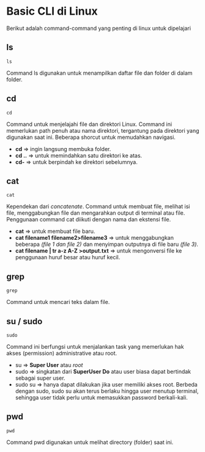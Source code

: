 # Basic CLI di Linux

Berikut adalah command-command yang penting di linux untuk dipelajari

## ls
```
ls
```
Command ls digunakan untuk menampilkan daftar file dan folder di dalam folder.

## cd
```
cd
```
Command untuk menjelajahi file dan direktori Linux. Command ini memerlukan path penuh atau nama direktori, tergantung pada direktori yang digunakan saat ini.
Beberapa shorcut untuk memudahkan navigasi.
- **cd** => ingin langsung membuka folder.
- **cd ..** => untuk memindahkan satu direktori ke atas.
- **cd-** => untuk berpindah ke direktori sebelumnya.

## cat 
```
cat
```
Kependekan dari *concatenate*. Command untuk membuat file, melihat isi file, menggabungkan file dan mengarahkan output di terminal atau file. Penggunaan command cat diikuti dengan nama dan ekstensi file.
- **cat** => untuk membuat file baru.
- **cat filename1 filename2>filename3** => untuk menggabungkan beberapa *(file 1 dan file 2)* dan menyimpan outputnya di file baru *(file 3)*.
- **cat filename | tr a-z A-Z >output.txt** => untuk mengonversi file ke penggunaan huruf besar atau huruf kecil.

## grep
```
grep
```
Command untuk mencari teks dalam file.

## su / sudo
```
sudo
```
Command ini berfungsi untuk menjalankan task yang memerlukan hak akses (permission) administrative atau root. 
- su => **Super User** atau *root*
- sudo => singkatan dari **SuperUser Do** atau user biasa dapat bertindak sebagai super user. 
- sudo su => hanya dapat dilakukan jika user memiliki akses root. Berbeda dengan sudo, sudo su akan terus berlaku hingga user menutup terminal, sehingga user tidak perlu untuk memasukkan password berkali-kali.

## pwd
```
pwd
```
Command pwd digunakan untuk melihat directory (folder) saat ini.
